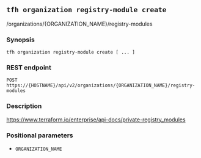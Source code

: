 ## `tfh organization registry-module create`

/organizations/{ORGANIZATION_NAME}/registry-modules

### Synopsis

    tfh organization registry-module create [ ... ]

### REST endpoint

    POST https://{HOSTNAME}/api/v2/organizations/{ORGANIZATION_NAME}/registry-modules

### Description

https://www.terraform.io/enterprise/api-docs/private-registry_modules

### Positional parameters

* `ORGANIZATION_NAME`

